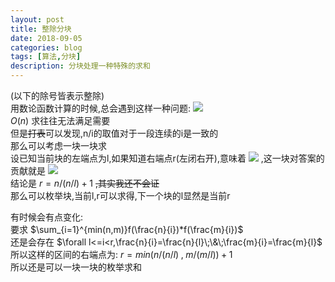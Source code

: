 ```yaml
---
layout: post
title: 整除分块
date: 2018-09-05
categories: blog
tags: [算法,分块]
description: 分块处理一种特殊的求和
---
```


(以下的除号皆表示整除)  
用数论函数计算的时候,总会遇到这样一种问题:
<img src="http://latex.codecogs.com/gif.latex?\sum_{i=1}^nf(\frac{n}{i})"/>  
$O(n)$ 求往往无法满足需要  
但是~~打表~~可以发现,n/i的取值对于一段连续的i是一致的  
那么可以考虑一块一块求  
设已知当前块的左端点为l,如果知道右端点r(左闭右开),意味着
<img src="http://latex.codecogs.com/gif.latex?\forall l<=i<r,\frac{n}{i} = \frac{n}{l}"/>
,这一块对答案的贡献就是
<img src="http://latex.codecogs.com/gif.latex?(r-l)*f(\frac{n}{l})"/>  
结论是 $r=n/(n/l)+1$ ~~,其实我还不会证~~  
那么可以枚举块,当前l,r可以求得,下一个块的l显然是当前r  

有时候会有点变化:  
要求 $\sum_{i=1}^{min(n,m)}f(\frac{n}{i})*f(\frac{m}{i})$   
还是会存在 $\forall l<=i<r,\frac{n}{i}=\frac{n}{l}\;\&\;\frac{m}{i}=\frac{m}{l}$   
所以这样的区间的右端点为: $r=min(n/(n/l)\;,\;m/(m/l))+1$   
所以还是可以一块一块的枚举求和  
